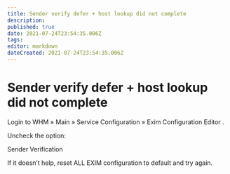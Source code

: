 ```yaml
---
title: Sender verify defer + host lookup did not complete
description: 
published: true
date: 2021-07-24T23:54:35.006Z
tags: 
editor: markdown
dateCreated: 2021-07-24T23:54:35.006Z
---
```


# Sender verify defer + host lookup did not complete

Login to WHM » Main » Service Configuration » Exim Configuration Editor .

Uncheck the option:

Sender Verification

If it doesn’t help, reset ALL EXIM configuration to default and try again.
